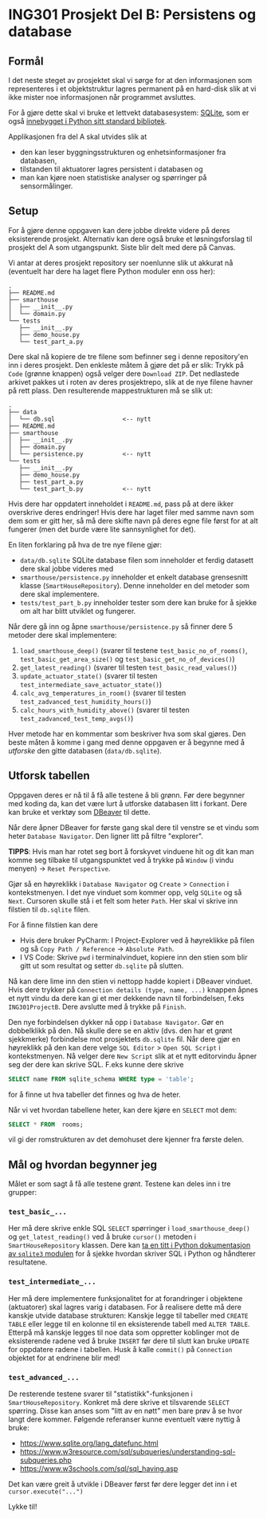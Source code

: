 # ING301 Prosjekt Del B: Persistens og database

## Formål

I det neste steget av prosjektet skal vi sørge for at den informasjonen som representeres i
et objektstruktur lagres permanent på en hard-disk slik at vi ikke mister noe
informasjonen når programmet avsluttes.

For å gjøre dette skal vi bruke et lettvekt databasesystem: [SQLite](https://www.sqlite.org/index.html), som 
er også [innebygget i Python sitt standard bibliotek](https://docs.python.org/3/library/sqlite3.html).

Applikasjonen fra del A skal utvides slik at
- den kan leser byggningsstrukturen og enhetsinformasjoner fra databasen,
- tilstanden til aktuatorer lagres persistent i databasen og
- man kan kjøre noen statistiske analyser og spørringer på sensormålinger.

## Setup

For å gjøre denne oppgaven kan dere jobbe direkte videre på deres eksisterende prosjekt.
Alternativ kan dere også bruke et løsningsforslag til prosjekt del A som utgangspunkt.
Siste blir delt med dere på Canvas.


Vi antar at deres prosjekt repository ser noenlunne slik ut akkurat nå (eventuelt har dere ha laget flere Python moduler enn oss her):
```
.
├── README.md
├── smarthouse
│  ├── __init__.py
│  └── domain.py
└── tests
   ├── __init__.py
   ├── demo_house.py
   └── test_part_a.py
```

Dere skal nå kopiere de tre filene som befinner seg i denne repository'en inn i deres prosjekt.
Den enkleste måtem å gjøre det på er slik: Trykk på `Code` (grønne knappen) også velger dere `Download ZIP`.
Det nedlastede arkivet pakkes ut i roten av deres prosjektrepo, slik at de nye filene havner på rett plass.
Den resulterende mappestrukturen må se slik ut:

```
.
├── data
│  └── db.sql                   <-- nytt
├── README.md
├── smarthouse
│  ├── __init__.py
│  ├── domain.py
│  └── persistence.py           <-- nytt
└── tests
   ├── __init__.py
   ├── demo_house.py
   ├── test_part_a.py
   └── test_part_b.py           <-- nytt
```
Hvis dere har oppdatert inneholdet i `README.md`, pass på at dere ikker overskrive deres endringer!
Hvis dere har laget filer med samme navn som dem som er gitt her, så må dere skifte navn på deres egne file først for at 
alt fungerer (men det burde være lite sannsynlighet for det).

En liten forklaring på hva de tre nye filene gjør:
- `data/db.sqlite` SQLite database filen som inneholder et ferdig datasett dere skal jobbe videres med
- `smarthouse/persistence.py` inneholder et enkelt database grensesnitt klasse (`SmartHouseRepository`). Denne inneholder en del metoder som dere skal implementere.
- `tests/test_part_b.py` inneholder tester som dere kan bruke for å sjekke om alt har blitt utviklet og fungerer.

Når dere gå inn og åpne `smarthouse/persistence.py` så finner dere 5 metoder dere skal implementere: 

1. `load_smarthouse_deep()` (svarer til testene `test_basic_no_of_rooms()`, `test_basic_get_area_size()` og `test_basic_get_no_of_devices()`)
2. `get_latest_reading()` (svarer til testen `test_basic_read_values()`)
3. `update_actuator_state()` (svarer til testen `test_intermediate_save_actuator_state()`)
4. `calc_avg_temperatures_in_room()` (svarer til testen `test_zadvanced_test_humidity_hours()`)
5. `calc_hours_with_humidity_above()` (svarer til testen `test_zadvanced_test_temp_avgs()`)

Hver metode har en kommentar som beskriver hva som skal gjøres.
Den beste måten å komme i gang med denne oppgaven er å begynne med å _utforske_ den gitte databasen (`data/db.sqlite`).

## Utforsk tabellen

Oppgaven deres er nå til å få alle testene å bli grønn.
Før dere begynner med koding da, kan det være lurt å utforske databasen litt i forkant.
Dere kan bruke et verktøy som [DBeaver](https://dbeaver.io/) til dette.

Når dere åpner DBeaver for første gang skal dere til venstre se et vindu som heter `Database Navigator`.
Den ligner litt på filtre "explorer".

**TIPPS**: Hvis man har rotet seg bort å forskyvet vinduene hit og dit kan man komme seg tilbake til
utgangspunktet ved å trykke på `Window` (i vindu menyen) -> `Reset Perspective`.


Gjør så en høyreklikk i `Database Navigator` og  `Create` > `Connection` i kontekstmenyen.
I det nye vinduet som kommer opp, velg `SQLite` og så `Next`.
Cursoren skulle stå i et felt som heter `Path`.
Her skal vi skrive inn filstien til `db.sqlite` filen.

For å finne filstien kan dere
- Hvis dere bruker PyCharm: I Project-Explorer ved å høyreklikke på filen og så `Copy Path / Reference` -> `Absolute Path`.
- I VS Code: Skrive `pwd` i terminalvinduet, kopiere inn den stien som blir gitt ut som resultat og setter `db.sqlite` på slutten.

Nå kan dere lime inn den stien vi nettopp hadde kopiert i DBeaver vinduet.
Hvis dere trykker på `Connection details (type, name, ...)` knappen åpnes et nytt vindu da dere kan
gi et mer dekkende navn til forbindelsen, f.eks `ING301ProjectB`.
Dere avslutte med å trykke på `Finish`.

Den nye forbindelsen dykker nå opp i `Database Navigator`.
Gør en dobbelklikk på den.
Nå skulle dere se en aktiv (dvs. den har et grønt sjekkmerke) forbindelse mot prosjektets `db.sqlite` fil.
Når dere gjør en høyreklikk på den kan dere velge `SQL Editor` > `Open SQL Script` i kontekstmenyen.
Nå velger dere `New Script` slik at et nytt editorvindu åpner seg der dere kan skrive SQL.
F.eks kunne dere skrive 
```sql
SELECT name FROM sqlite_schema WHERE type = 'table';
```
for å finne ut hva tabeller det finnes og hva de heter.

Når vi vet hvordan tabellene heter, kan dere kjøre en `SELECT` mot dem:
```sql
SELECT * FROM  rooms;
```
vil gi der romstrukturen av det demohuset dere kjenner fra første delen.

## Mål og hvordan begynner jeg

Målet er som sagt å få alle testene grønt.
Testene kan deles inn i tre grupper:

### `test_basic_...`

Her må dere skrive enkle SQL `SELECT` spørringer i `load_smarthouse_deep()` og `get_latest_reading()` ved å bruke `cursor()`
metoden i `SmartHouseRepository` klassen. Dere kan [ta en titt i Python dokumentasjon av `sqlite3` modulen](https://docs.python.org/3/library/sqlite3.html)
for å sjekke hvordan skriver SQL i Python og håndterer resultatene.

### `test_intermediate_...`

Her må dere implementere funksjonalitet for at forandringer i objektene (aktuatorer) skal lagres varig i databasen.
For å realisere dette må dere kanskje utvide database strukturen: Kanskje legge til tabeller med `CREATE TABLE` eller
legge til en kolonne til en eksisterende tabell med `ALTER TABLE`.
Etterpå må kanskje legges til noe data som oppretter koblinger mot de eksisterende radene ved å bruke `INSERT` før 
dere til slutt kan bruke `UPDATE` for oppdatere radene i tabellen. 
Husk å kalle `commit()` på `Connection` objektet for at endrinene blir med!

### `test_advanced_...`

De resterende testene svarer til "statistikk"-funksjonen i `SmartHouseRepository`.
Konkret må dere skrive et tilsvarende `SELECT` spørring.
Disse kan anses som "litt av en nøtt" men bare prøv å se hvor langt dere kommer.
Følgende referanser kunne eventuelt være nyttig å bruke:


- https://www.sqlite.org/lang_datefunc.html
- https://www.w3resource.com/sql/subqueries/understanding-sql-subqueries.php
- https://www.w3schools.com/sql/sql_having.asp

Det kan være greit å utvikle i DBeaver først før dere legger det inn i et `cursor.execute("...")`

Lykke til!



